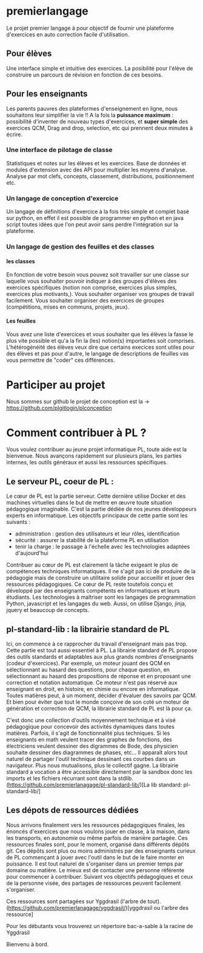 # premierlangage

Le projet premier langage à pour objectif de fournir une plateforme d'exercices en auto correction facile d'utilisation.

## Pour élèves 
 
Une interface simple et intuitive des exercices.
La posibilité pour l'élève de construire un parcours de révision en fonction de ces besoins.

## Pour les enseignants

Les parents pauvres des plateformes d'enseignement en ligne, nous souhaitons leur simplifier la vie !!
A la fois la **puissance maximum** : possibilité d'inventer  de nouveau types d'exercices, et **super simple** des exercices QCM, Drag and drop, selection, etc qui prennent deux minutes à écrire. 


### Une interface de pilotage de classe 
Statistiques et notes sur les élèves et les exercices. 
Base de données et modules d'extension avec des API pour multiplier les moyens d'analyse.
Analyse par mot clefs, concepts, classement, distributions, positionnement etc.

### Un langage de conception d'exercice 
Un langage de définitions d'exercice à la fois très simple et complet basé sur python, 
en effet il est possible de programmer en python et en java script toutes idées que l'on peut avoir 
sans perdre l'intégration sur la plateforme.

### Un langage de gestion des feuilles et des classes
#### les classes 
En fonction de votre besoin vous pouvez soit travailler sur une classe sur laquelle
vous souhaiter pouvoir indiquer à des groupes d'élèves des exercices spécifiques (notion non comprise,
exercices plus simples, exercices plus motivants,).
Vous souhaiter organiser vos groupes de travail facilement. 
Vous souhaiter organiser des exercices de groupes (compétitions, mises en communs, projets, jeux).
#### Les feuilles 
Vous avez une liste d'exercices et vous souhaiter que les élèves la fasse le plus vite possible
et qu'a la fin la (les) notion(s) importantes soit comprises. 
L'hétérogénéité des élèves veux dire que certains execices sont utiles pour des élèves et pas pour d'autre, 
le langage de descriptions de feuilles vas vous permettre de "coder" ces différences.

# Participer au projet 

Nous sommes sur github le projet de conception est la -> https://github.com/plgitlogin/plconception



# Comment contribuer à PL ?


Vous voulez contribuer au jeune projet informatique PL, toute aide est la bienvenue. Nous avançons rapidement sur plusieurs plans, les parties internes, les outils généraux et aussi les ressources spécifiques.

## Le serveur PL, coeur de PL :


Le cœur de PL est la partie serveur. Cette dernière utilise Docker et des machines virtuelles dans le but de mettre en œuvre toute situation pédagogique imaginable. C'est la partie dédiée de nos jeunes développeurs experts en informatique. Les objectifs principaux de cette partie sont les suivants :
* administration : gestion des utilisateurs et leur rôles, identification
* sécurité : assurer la stabilité de la plateforme PL en utilisation
* tenir la charge : le passage à l'échelle avec les technologies adaptées d'aujourd'hui

Contribuer au cœur de PL est clairement la tâche exigeant le plus de compétences techniques informatiques. Il ne s'agit pas ici de produire de la pédagogie mais de construire un utilitaire solide pour accueillir et jouer des ressources pédagogiques. Ce cœur de PL reste toutefois conçu et développé par des enseignants compétents en informatiques et leurs étudiants. Les technologies à maîtriser sont les langages de programmation Python, javascript et les langages du web. Aussi, on utilise Django, jinja, jquery et beaucoup de concepts.


## pl-standard-lib : la librairie standard de PL 


Ici, on commence à ce rapprocher du travail d'enseignant mais pas trop. Cette partie est tout aussi essentiel à PL. La librairie standard de PL propose des outils standards et adaptables aux plus grands nombres d'enseignants (codeur d'exercices).
Par exemple, un moteur jouant des QCM en sélectionnant au hasard des questions, pour chaque question, en sélectionnant au hasard des propositions de réponse et en proposant une correction et notation automatique. Ce moteur n'est pas réservé aux enseignant en droit, en histoire, en chimie ou encore en informatique. 
Toutes matières peut, à un moment, décider d'évaluer des savoirs par QCM. Et bien pour éviter que tout le monde conçoive de son coté un moteur de génération et correction de QCM, la librairie standard de PL est là pour ça. 

C'est donc une collection d'outils moyennement technique et à visé pédagogique pour concevoir des activités dynamiques dans toutes matières. Parfois, il s'agit de fonctionnalité plus techniques. Si les enseignants en math veulent tracer des graphes de fonctions, des électriciens veulent dessiner des digrammes de Bode, des physicien souhaite dessiner des diagrammes de phases, etc... Il apparaît alors tout naturel de partager l'outil technique dessinant ces courbes dans un navigateur. Plus nous mutualisons, plus le collectif gagne.
La librairie standard a vocation a être accessible directement par la sandbox donc les imports et les fichiers récurrant sont dans la  stdlib. (https://github.com/premierlanagage/pl-standard-lib/)[La lib standard: pl-standard-lib/]

## Les dépots de ressources dédiées 

Nous arrivons finalement vers les ressources pédagogiques finales, les énoncés d'exercices que nous voulons jouer en classe, à la maison, dans les transports, en autonomie ou même parfois de manière partagée. Ces ressources finales sont, pour le moment, organisé dans différents dépôts git. Ces dépôts sont plus ou moins administrés par des enseignants curieux de PL commençant à jouer avec l'outil dans le but de le faire monter en puissance. Il est tout naturel de s'organiser dans un premier temps par domaine ou matière. Le mieux est de contacter une personne référente pour commencer à contribuer. Suivant vos objectifs pédagogiques et ceux de la personne visée, des partages de ressources peuvent facilement s'organiser.

Ces ressources sont partagées sur Yggdrasil (l'arbre de tout). 
(https://github.com/premierlanagage/yggdrasil/)[yggdrasil ou l'arbre des ressource]

Pour les débutants vous trouverez un répertoire bac-a-sable à la racine de Yggdrasil 

Bienvenu à bord.




